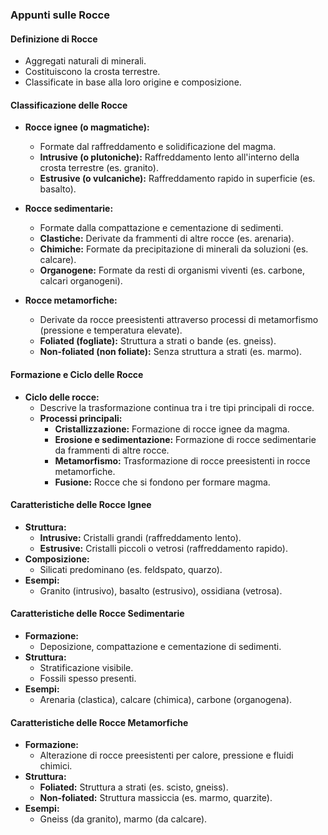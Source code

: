 ### Appunti sulle Rocce

#### Definizione di Rocce
- Aggregati naturali di minerali.
- Costituiscono la crosta terrestre.
- Classificate in base alla loro origine e composizione.

#### Classificazione delle Rocce
- **Rocce ignee (o magmatiche):**
  - Formate dal raffreddamento e solidificazione del magma.
  - **Intrusive (o plutoniche):** Raffreddamento lento all'interno della crosta terrestre (es. granito).
  - **Estrusive (o vulcaniche):** Raffreddamento rapido in superficie (es. basalto).

- **Rocce sedimentarie:**
  - Formate dalla compattazione e cementazione di sedimenti.
  - **Clastiche:** Derivate da frammenti di altre rocce (es. arenaria).
  - **Chimiche:** Formate da precipitazione di minerali da soluzioni (es. calcare).
  - **Organogene:** Formate da resti di organismi viventi (es. carbone, calcari organogeni).

- **Rocce metamorfiche:**
  - Derivate da rocce preesistenti attraverso processi di metamorfismo (pressione e temperatura elevate).
  - **Foliated (fogliate):** Struttura a strati o bande (es. gneiss).
  - **Non-foliated (non foliate):** Senza struttura a strati (es. marmo).

#### Formazione e Ciclo delle Rocce
- **Ciclo delle rocce:**
  - Descrive la trasformazione continua tra i tre tipi principali di rocce.
  - **Processi principali:**
    - **Cristallizzazione:** Formazione di rocce ignee da magma.
    - **Erosione e sedimentazione:** Formazione di rocce sedimentarie da frammenti di altre rocce.
    - **Metamorfismo:** Trasformazione di rocce preesistenti in rocce metamorfiche.
    - **Fusione:** Rocce che si fondono per formare magma.

#### Caratteristiche delle Rocce Ignee
- **Struttura:**
  - **Intrusive:** Cristalli grandi (raffreddamento lento).
  - **Estrusive:** Cristalli piccoli o vetrosi (raffreddamento rapido).
- **Composizione:**
  - Silicati predominano (es. feldspato, quarzo).
- **Esempi:**
  - Granito (intrusivo), basalto (estrusivo), ossidiana (vetrosa).

#### Caratteristiche delle Rocce Sedimentarie
- **Formazione:**
  - Deposizione, compattazione e cementazione di sedimenti.
- **Struttura:**
  - Stratificazione visibile.
  - Fossili spesso presenti.
- **Esempi:**
  - Arenaria (clastica), calcare (chimica), carbone (organogena).

#### Caratteristiche delle Rocce Metamorfiche
- **Formazione:**
  - Alterazione di rocce preesistenti per calore, pressione e fluidi chimici.
- **Struttura:**
  - **Foliated:** Struttura a strati (es. scisto, gneiss).
  - **Non-foliated:** Struttura massiccia (es. marmo, quarzite).
- **Esempi:**
  - Gneiss (da granito), marmo (da calcare).
